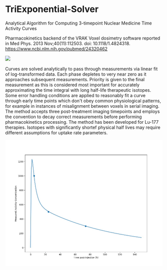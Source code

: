 # TriExponential-Solver
Analytical Algorithm for Computing 3-timepoint Nuclear Medicine Time Activity Curves

Pharmacokinetics backend of the VRAK Voxel dosimetry software reported in Med Phys. 2013 Nov;40(11):112503. doi: 10.1118/1.4824318.
https://www.ncbi.nlm.nih.gov/pubmed/24320462

![](fig2-ideal_case_3phase.jpg)

Curves are solved analytically to pass through measurements via linear fit of log-transformed data. Each phase depletes to very near zero as it approaches subsequent measurements. Priority is given to the final measurement as this is considered most important for accurately approximating the time integral with long half-life therapeutic isotopes. Some error handling conditions are applied to reasonably fit a curve through early time points which don't obey common physiological patterns, for example in instances of misalignment between voxels in serial imaging. The method accepts three post-treatment imaging timepoints and employs the convention to decay correct measurements before performing pharmacokinetics processing. The method has been developed for Lu-177 therapies. Isotopes with significantly shortef physical half lives may require different assumptions for uptake rate parameters.

![](animated_triexp.gif)
